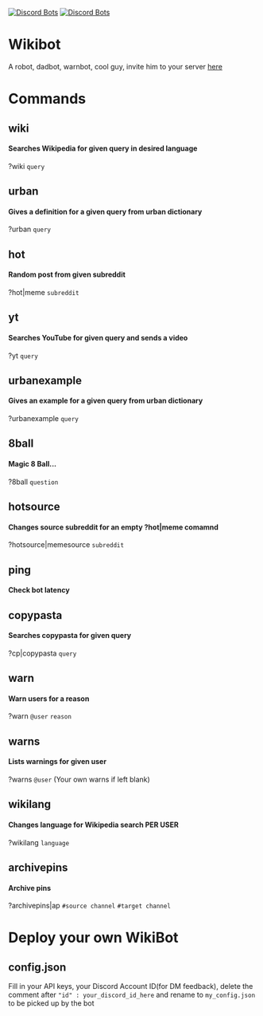 [![Discord Bots](https://top.gg/api/widget/status/720738328714018816.svg)](https://top.gg/bot/720738328714018816) [![Discord Bots](https://top.gg/api/widget/servers/720738328714018816.svg?noavatar=true)](https://top.gg/bot/720738328714018816)

# Wikibot
A robot, dadbot, warnbot, cool guy, invite him to your server [here](https://top.gg/bot/720738328714018816/invite "Invite WikiBot")


# **Commands**

  ## wiki
  
  #### Searches Wikipedia for given query in desired language
  
  ?wiki `query`
  
  
  
  ## urban
  
  #### Gives a definition for a given query from urban dictionary
  
  ?urban `query`
  
  
  
  ## hot
  
  #### Random post from given subreddit
  
  ?hot|meme `subreddit`
  
  
  
  ## yt
  
  #### Searches YouTube for given query and sends a video
  
  ?yt `query`
  
  
  
  ## urbanexample
  
  #### Gives an example for a given query from urban dictionary
  
  ?urbanexample `query`
  
  
  
  ## 8ball
  
  #### Magic 8 Ball...
  
  ?8ball `question`
  
  
  
  ## hotsource
  
  #### Changes source subreddit for an empty ?hot|meme comamnd
  
  ?hotsource|memesource `subreddit`
  
  
  
  ## ping
  
  #### Check bot latency
  
  
  
  ## copypasta
  
  #### Searches copypasta for given query
  
  ?cp|copypasta `query`
  
  
  
  ## warn
  
  #### Warn users for a reason
  
  ?warn `@user` `reason`
  
  
  
  ## warns
  
  #### Lists warnings for given user
  
  ?warns `@user` (Your own warns if left blank)
  
  
  
  ## wikilang
  
  #### Changes language for Wikipedia search PER USER
  
  ?wikilang `language`
  
  
  
  ## archivepins
  
  #### Archive pins
  
  ?archivepins|ap `#source channel` `#target channel`


# Deploy your own WikiBot

## config.json
Fill in your API keys, your Discord Account ID(for DM feedback), delete the comment after `"id" : your_discord_id_here` and rename to `my_config.json` to be picked up by the bot

